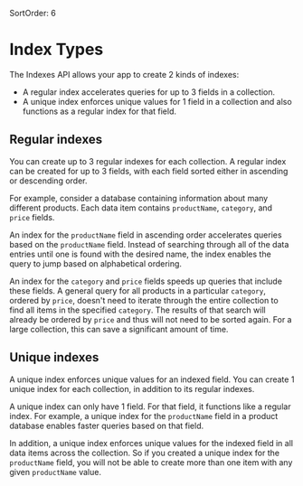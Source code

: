 SortOrder: 6
# Index Types

The Indexes API allows your app to create 2 kinds of indexes:
- A regular index accelerates queries for up to 3 fields in a collection.
- A unique index enforces unique values for 1 field in a collection and also functions as a regular index for that field.

## Regular indexes

You can create up to 3 regular indexes for each collection. A regular index can be created for up to 3 fields, with each field sorted either in ascending or descending order.

For example, consider a database containing information about many different products. Each data item contains `productName`, `category`, and `price` fields.

An index for the `productName` field in ascending order accelerates queries based on the `productName` field. Instead of searching through all of the data entries until one is found with the desired name, the index enables the query to jump based on alphabetical ordering.

An index for the `category` and `price` fields speeds up queries that include these fields. A general query for all products in a particular `category`, ordered by `price`, doesn't need to iterate through the entire collection to find all items in the specified `category`. The results of that search will already be ordered by `price` and thus will not need to be sorted again. For a large collection, this can save a significant amount of time.

## Unique indexes

A unique index enforces unique values for an indexed field. You can create 1 unique index for each collection, in addition to its regular indexes.

A unique index can only have 1 field. For that field, it functions like a regular index. For example, a unique index for the `productName` field in a product database enables faster queries based on that field.

In addition, a unique index enforces unique values for the indexed field in all data items across the collection. So if you created a unique index for the `productName` field, you will not be able to create more than one item with any given `productName` value.